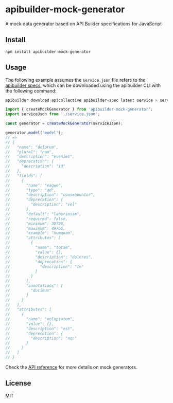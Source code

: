 # apibuilder-mock-generator

A mock data generator based on API Builder specifications for JavaScript

## Install

```
npm install apibuilder-mock-generator
```

## Usage

The following example assumes the `service.json` file refers to the [apibuilder specs](https://app.apibuilder.io/apicollective/apibuilder-spec/latest/service.json), which can be downloaded using the apibuilder CLI with the following command:

```bash
apibuilder download apicollective apibuilder-spec latest service > service.json
```

```javascript
import { createMockGenerator } from 'apibuilder-mock-generator';
import serviceJson from './service.json';

const generator = createMockGenerator(serviceJson);

generator.model('model');
// =>
// {
//   "name": "dolorum",
//   "plural": "nam",
//   "description": "eveniet",
//   "deprecation": {
//     "description": "id"
//   },
//   "fields": [
//     {
//       "name": "eaque",
//       "type": "ad",
//       "description": "consequuntur",
//       "deprecation": {
//         "description": "vel"
//       },
//       "default": "laboriosam",
//       "required": false,
//       "minimum": 38729,
//       "maximum": 49706,
//       "example": "numquam",
//       "attributes": [
//         {
//           "name": "totam",
//           "value": {},
//           "description": "dolores",
//           "deprecation": {
//             "description": "in"
//           }
//         }
//       ],
//       "annotations": [
//         "ducimus"
//       ]
//     }
//   ],
//   "attributes": [
//     {
//       "name": "voluptatum",
//       "value": {},
//       "description": "est",
//       "deprecation": {
//         "description": "non"
//       }
//     }
//   ]
// }
```

Check the [API reference](./docs/api-reference/README.md) for more details on mock generators.

## License

MIT
